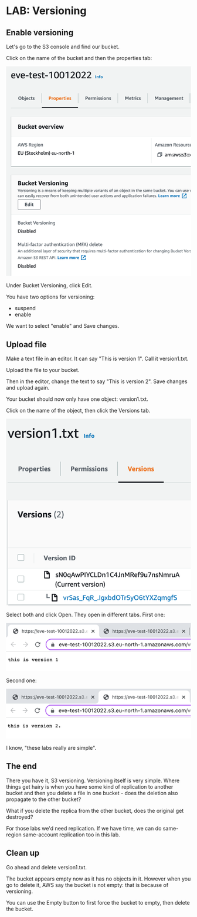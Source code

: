 # LAB: Versioning

## Enable versioning

Let's go to the S3 console and find our bucket.&#x20;

Click on the name of the bucket and then the properties tab:

![Properties tab](<../../.gitbook/assets/image (274).png>)

Under Bucket Versioning, click Edit.&#x20;

You have two options for versioning:

* suspend&#x20;
* enable

We want to select "enable" and Save changes.&#x20;

## Upload file

Make a text file in an editor. It can say "This is version 1". Call it version1.txt.

Upload the file to your bucket.&#x20;

Then in the editor, change the text to say "This is version 2". Save changes and upload again.&#x20;

Your bucket should now only have one object: version1.txt.&#x20;

Click on the name of the object, then click the Versions tab.

&#x20;

![Versions of version1.txt](<../../.gitbook/assets/image (457) (1).png>)

Select both and click Open. They open in different tabs. First one:

![We wouldn't want to lose this literary gem so I'm glad it's safe](<../../.gitbook/assets/image (22).png>)

Second one:

![punctuation is important people](<../../.gitbook/assets/image (259).png>)

I know, "these labs really are simple".&#x20;

## The end

There you have it, S3 versioning. Versioning itself is very simple. Where things get hairy is when you have some kind of replication to another bucket and then you delete a file in one bucket - does the deletion also propagate to the other bucket?&#x20;

What if you delete the replica from the other bucket, does the original get destroyed?&#x20;

For those labs we'd need replication. If we have time, we can do same-region same-account replication too in this lab.&#x20;

## Clean up&#x20;

Go ahead and delete version1.txt.&#x20;

The bucket appears empty now as it has no objects in it. However when you go to delete it, AWS say the bucket is not empty: that is because of versioning.&#x20;

You can use the Empty button to first force the bucket to empty, then delete the bucket.&#x20;
